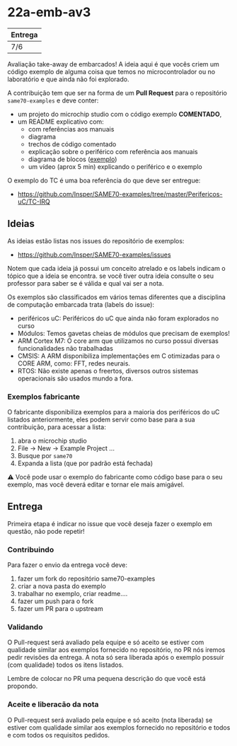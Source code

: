 # 22a-emb-av3

| Entrega |
|---------|
| 7/6     |

Avaliação take-away de embarcados! A ideia aqui é que vocês criem um código exemplo de alguma coisa que temos no microcontrolador ou no laboratório e que ainda não foi explorado. 

A contribuição tem que ser na forma de um **Pull Request** para o repositório `same70-examples` e deve conter:

- um projeto do microchip studio com o código exemplo **COMENTADO**, 
- um README explicativo com:
    - com referências aos manuais
    - diagrama 
    - trechos de código comentado
    - explicação sobre o periférico com referência aos manuais
    - diagrama de blocos ([exemplo](https://github.com/Insper/SAME70-examples/raw/master/Perifericos-uC/AFEC-Pin/doc/Diagrama_AFEC-Pin.svg))
    - um vídeo (aprox 5 min) explicando o periférico e o exemplo
    
O exemplo do TC é uma boa referência do que deve ser entregue:

- https://github.com/Insper/SAME70-examples/tree/master/Perifericos-uC/TC-IRQ

## Ideias

As ideias estão listas nos issues do repositório de exemplos:

- https://github.com/Insper/SAME70-examples/issues

Notem que cada ideia já possui um conceito atrelado e os labels indicam o tópico que a ideia se encontra.  se você tiver outra ideia consulte o seu professor para saber se é válida e qual vai ser a nota.

Os exemplos são classificados em vários temas diferentes que a disciplina de computação embarcada trata (labels do issue): 

- periféricos uC: Periféricos do uC que ainda não foram explorados no curso
- Módulos: Temos gavetas cheias de módulos que precisam de exemplos!
- ARM Cortex M7: O core arm que utilizamos no curso possui diversas funcionalidades não trabalhadas
- CMSIS: A ARM disponibiliza implementações em C otimizadas para o CORE ARM, como: FFT, redes neurais.
- RTOS: Não existe apenas o freertos, diversos outros sistemas operacionais são usados mundo a fora.

### Exemplos fabricante

O fabricante disponibiliza exemplos para a maioria dos periféricos do uC listados anteriormente, eles podem servir como base para a sua contribuição, para acessar a lista:

1. abra o microchip studio
1. File -> New -> Example Project ...
1. Busque por `same70`
1. Expanda a lista (que por padrão está fechada)

⚠️ Você pode usar o exemplo do fabricante como código base para o seu exemplo, mas você deverá editar e tornar ele mais amigável.

## Entrega

Primeira etapa é indicar no issue que você deseja fazer o exemplo em questão, não pode repetir! 

### Contribuindo

Para fazer o envio da entrega você deve:

1. fazer um fork do repositório same70-examples
1. criar a nova pasta do exemplo
1. trabalhar no exemplo, criar readme....
1. fazer um push para o fork
1. fazer um PR para o upstream 

### Validando

O Pull-request será avaliado pela equipe e só aceito se estiver com qualidade similar aos exemplos fornecido no repositório, no PR nós iremos pedir revisões da entrega. A nota só sera liberada após o exemplo possuir (com qualidade) todos os itens listados.

Lembre de colocar no PR uma pequena descrição do que você está propondo.

### Aceite e liberacão da nota

O Pull-request será avaliado pela equipe e só aceito (nota liberada) se estiver com qualidade similar aos exemplos fornecido no repositório e todos e com todos os requisitos pedidos.
